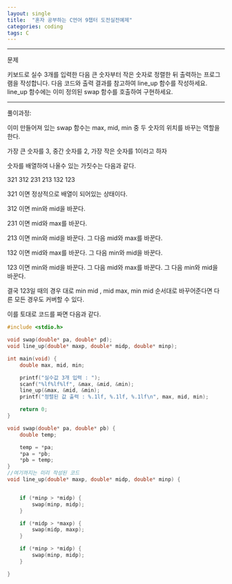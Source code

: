 ```yaml
---
layout: single
title:  "혼자 공부하는 C언어 9챕터 도전실전예제"
categories: coding
tags: C
---
```


<hr/>
문제

키보드로 실수 3개를 입력한 다음 큰 숫자부터 작은 숫자로 정렬한 뒤
출력하는 프로그램을 작성합니다. 다음 코드와 출력 결과를 참고하여 line_up 함수를 작성하세요.
line_up 함수에는 이미 정의된 swap 함수를 호출하여 구현하세요.

<hr/>
풀이과정:

이미 만들어져 있는 swap 함수는 max, mid, min 중 두 숫자의 위치를 바꾸는 역할을 한다.

가장 큰 숫자를 3, 중간 숫자를 2, 가장 작은 숫자를 1이라고 하자

숫자를 배열하여 나올수 있는 가짓수는 다음과 같다.

321 312 231 213 132 123

321 이면 정상적으로 배열이 되어있는 상태이다.

312 이면 min와 mid을 바꾼다.

231 이면 mid와 max를 바꾼다.

213 이면 min와 mid을 바꾼다. 그 다음 mid와 max를 바꾼다.

132 이면 mid와 max를 바꾼다. 그 다음 min와 mid을 바꾼다.

123 이면 min와 mid을 바꾼다. 그 다음 mid와 max를 바꾼다. 
그 다음 min와 mid을 바꾼다.

결국 123일 때의 경우 대로 min mid , mid max, min mid 순서대로 바꾸어준다면 다른 모든 경우도 커버할 수 있다.



이를 토대로 코드를 짜면 다음과 같다.

```c
#include <stdio.h>

void swap(double* pa, double* pd);
void line_up(double* maxp, double* midp, double* minp);

int main(void) {
	double max, mid, min;

	printf("실수값 3개 입력 : ");
	scanf("%lf%lf%lf", &max, &mid, &min);
	line_up(&max, &mid, &min);
	printf("정렬된 값 출력 : %.1lf, %.1lf, %.1lf\n", max, mid, min);

	return 0;
}

void swap(double* pa, double* pb) {
	double temp;

	temp = *pa;
	*pa = *pb;
	*pb = temp;
}
//여기까지는 미리 작성된 코드
void line_up(double* maxp, double* midp, double* minp) {


	if (*minp > *midp) {
		swap(minp, midp);
	}

	if (*midp > *maxp) {
		swap(midp, maxp);
	}

	if (*minp > *midp) {
		swap(minp, midp);
	}

}
```

